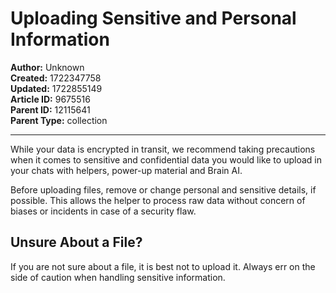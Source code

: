 # Uploading Sensitive and Personal Information

**Author:** Unknown  
**Created:** 1722347758  
**Updated:** 1722855149  
**Article ID:** 9675516  
**Parent ID:** 12115641  
**Parent Type:** collection  

---

While your data is encrypted in transit, we recommend taking precautions when it comes to sensitive and confidential data you would like to upload in your chats with helpers, power-up material and Brain AI.

Before uploading files, remove or change personal and sensitive details, if possible. This allows the helper to process raw data without concern of biases or incidents in case of a security flaw.

## **Unsure About a File?**

If you are not sure about a file, it is best not to upload it. Always err on the side of caution when handling sensitive information.
